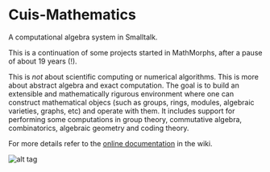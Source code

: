 # Cuis-Mathematics
A computational algebra system in Smalltalk.

This is a continuation of some projects started in MathMorphs, after a pause of about 19 years (!).

This is *not* about scientific computing or numerical algorithms. This is more about abstract algebra and exact computation. The goal is to build an extensible and mathematically rigurous environment where one can construct mathematical objecs (such as groups, rings, modules, algebraic varieties, graphs, etc) and operate with them. It includes support for performing some computations in group theory, commutative algebra, combinatorics, algebraic geometry and coding theory.

For more details refer to the [online documentation](https://github.com/len/Cuis-Mathematics/wiki) in the wiki.

![alt tag](https://raw.githubusercontent.com/len/Cuis-Mathematics/master/screenshots/screenshot1.png)
